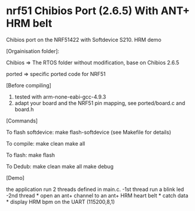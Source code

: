 # nrf51 Chibios Port (2.6.5) With ANT+ HRM belt
Chibios port on the NRF51422 with Softdevice S210. HRM demo

[Orgainisation folder]:

Chibios => The RTOS folder without modification, base on Chibios 2.6.5

ported => specific ported code for NRF51

[Before compiling]

1. tested with arm-none-eabi-gcc-4.9.3
2. adapt your board and the NRF51 pin mapping, see ported/board.c and board.h

[Commands]

To flash softdevice:
make flash-softdevice (see Makefile for details)

To compile:
make clean
make all

To flash:
make flash

To Dedub:
make clean
make all
make debug

[Demo]

the application run 2 threads defined in main.c.
-1st thread run a blink led
-2nd thread
    * open an ant+ channel to an ant+ HRM heart belt
    * catch data
    * display HRM bpm on the UART (115200,8,1)


